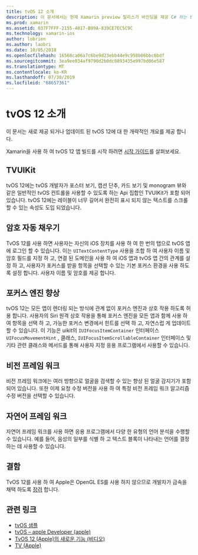 ```yaml
---
title: tvOS 12 소개
description: 이 문서에서는 현재 Xamarin preview 릴리스가 바인딩을 제공 C# 하는 tvOS 12의 새롭고 업데이트 된 기능에 대 한 개략적인 개요를 제공 합니다.
ms.prod: xamarin
ms.assetid: 037F7FFF-2155-4017-B99A-839CE7EC5C9C
ms.technology: xamarin-ios
author: lobrien
ms.author: laobri
ms.date: 10/05/2018
ms.openlocfilehash: 16568ca06a7c6be9d23ebb44e9c958b06bbc6bdf
ms.sourcegitcommit: 3ea9ee034af9790d2b0dc0893435e997bd06e587
ms.translationtype: MT
ms.contentlocale: ko-KR
ms.lasthandoff: 07/30/2019
ms.locfileid: "68657361"
---
```

# <a name="introduction-to-tvos-12"></a>tvOS 12 소개

이 문서는 새로 제공 되거나 업데이트 된 tvOS 12에 대 한 개략적인 개요를 제공 합니다.

Xamarin을 사용 하 여 tvOS 12 앱 빌드를 시작 하려면 [시작 가이드](~/ios/platform/introduction-to-ios12/get-started.md)를 살펴보세요.

## <a name="tvuikit"></a>TVUIKit

tvOS 12에는 tvOS 개발자가 포스터 보기, 캡션 단추, 카드 보기 및 monogram 뷰와 같은 일반적인 tvOS 컨트롤을 사용할 수 있도록 하는 Api 집합인 TVUIKit가 포함 되어 있습니다. tvOS 12에는 레이블이 너무 길어서 완전히 표시 되지 않는 텍스트를 스크롤할 수 있는 속성도 도입 되었습니다.

## <a name="password-autofill"></a>암호 자동 채우기

TvOS 12를 사용 하면 사용자는 자신의 iOS 장치를 사용 하 여 한 번의 탭으로 tvOS 앱에 로그인 할 수 있습니다. 이는 `UITextContentType` 사용을 조합 하 여 사용자 이름 및 암호 필드를 지정 하 고, 연결 된 도메인을 사용 하 여 iOS 앱과 tvOS 앱 간의 관계를 설정 하 고, 사용자가 포커스를 받을 항목을 선택할 수 있는 기본 포커스 환경을 사용 하도록 설정 합니다. 사용자 이름 및 암호를 제공 합니다.

## <a name="focus-engine-enhancements"></a>포커스 엔진 향상

tvOS 12는 모든 앱이 렌더링 되는 방식에 관계 없이 포커스 엔진과 상호 작용 하도록 허용 합니다. 사용자의 Siri 원격 상호 작용을 통해 포커스 엔진을 모든 앱과 함께 사용 하 여 항목을 선택 하 고, 가능한 포커스 변경에서 힌트를 선택 하 고, 자연스럽 게 업데이트할 수 있습니다. 이 기능은 uikit의 `IUIFocusItemContainer` 인터페이스 `UIFocusMovementHint` , 클래스, `IUIFocusItemScrollableContainer` 인터페이스 및 기타 관련 클래스와 메서드를 통해 사용자 지정 응용 프로그램에서 사용할 수 있습니다.

## <a name="vision-framework"></a>비전 프레임 워크

비전 프레임 워크에는 여러 방향으로 얼굴을 검색할 수 있는 향상 된 얼굴 감지기가 포함 되어 있습니다. 또한 이제 요청 수정 버전을 사용 하 여 특정 비전 프레임 워크 알고리즘 수정 버전을 선택할 수 있습니다.

## <a name="natural-language-framework"></a>자연어 프레임 워크

자연어 프레임 워크를 사용 하면 응용 프로그램에서 다양 한 유형의 언어 분석을 수행할 수 있습니다. 예를 들어, 음성의 일부를 식별 하 고 텍스트 블록이 나타내는 언어를 결정 하는 데 사용할 수 있습니다.

## <a name="deprecations"></a>결함

TvOS 12를 사용 하 여 Apple은 OpenGL ES를 사용 하지 않으므로 개발자가 금속을 채택 하도록 [장려](https://developer.apple.com/tvos/whats-new/) 합니다.

## <a name="related-links"></a>관련 링크

- [tvOS 샘플](https://docs.microsoft.com/samples/browse/?products=xamarin&term=Xamarin.iOS+tvOS)
- [tvOS – apple Developer (apple)](https://developer.apple.com/tvos/)
- [TvOS 12 (Apple)의 새로운 기능 (비디오)](https://developer.apple.com/videos/play/wwdc2018/208/)
- [TV (Apple)](https://www.apple.com/tv/)